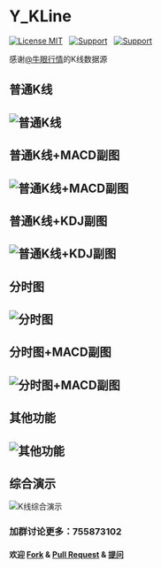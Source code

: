 # Y_KLine


[![License MIT](https://img.shields.io/badge/license-MIT-green.svg?style=flat)]() &nbsp;
[![Support](https://img.shields.io/badge/support-iOS7.0+-blue.svg?style=flat)]() &nbsp;
[![Support](https://img.shields.io/badge/support-Autolayout-orange.svg?style=flatt)]() &nbsp;

感谢[@牛眼行情](https://niuyan.com)的K线数据源

## 普通K线

![普通K线](http://images2015.cnblogs.com/blog/784141/201605/784141-20160512232207577-321982028.png)
---
## 普通K线+MACD副图

![普通K线+MACD副图](http://images2015.cnblogs.com/blog/784141/201605/784141-20160512232150452-239970289.png)
---
## 普通K线+KDJ副图

![普通K线+KDJ副图](http://images2015.cnblogs.com/blog/784141/201605/784141-20160512232158515-2083550522.png)
---
## 分时图

![分时图](http://images2015.cnblogs.com/blog/784141/201605/784141-20160512232213202-486002469.png)
---
## 分时图+MACD副图

![分时图+MACD副图](http://images2015.cnblogs.com/blog/784141/201605/784141-20160512232142827-1554494273.png)
---
## 其他功能

![其他功能](http://images2015.cnblogs.com/blog/784141/201605/784141-20160512232934905-1866701052.png)
---
## 综合演示

![K线综合演示](http://images2015.cnblogs.com/blog/784141/201605/784141-20160512231537202-1121097756.gif)

### 加群讨论更多：755873102
#### 欢迎 [Fork](https://github.com/yate1996/Y_KLine/fork) & [Pull Request](https://github.com/yate1996/Y_KLine/pulls) & [提问](https://github.com/yate1996/Y_KLine/issues/new)


